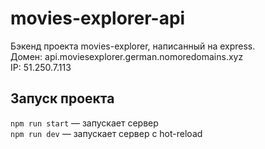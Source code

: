 # movies-explorer-api  
  
Бэкенд проекта movies-explorer, написанный на express.  
Домен: api.moviesexplorer.german.nomoredomains.xyz  
IP: 51.250.7.113  
  
## Запуск проекта  
  
`npm run start` — запускает сервер   
`npm run dev` — запускает сервер с hot-reload
